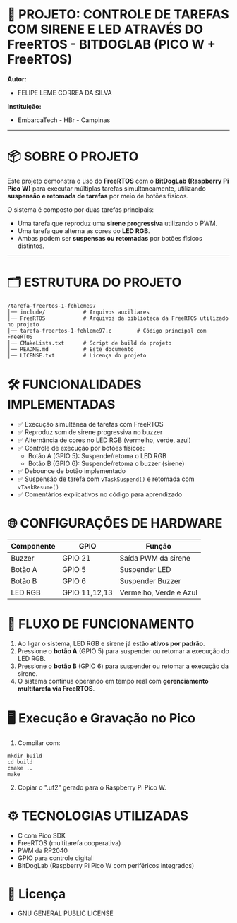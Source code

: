 # 🔔 PROJETO: CONTROLE DE TAREFAS COM SIRENE E LED ATRAVÉS DO FreeRTOS - BITDOGLAB (PICO W + FreeRTOS)

**Autor:**  
- FELIPE LEME CORREA DA SILVA

**Instituição:**  
- EmbarcaTech - HBr - Campinas

---

# 📦 SOBRE O PROJETO

Este projeto demonstra o uso do **FreeRTOS** com o **BitDogLab (Raspberry Pi Pico W)** para executar múltiplas tarefas simultaneamente, utilizando **suspensão e retomada de tarefas** por meio de botões físicos.

O sistema é composto por duas tarefas principais:

- Uma tarefa que reproduz uma **sirene progressiva** utilizando o PWM.
- Uma tarefa que alterna as cores do **LED RGB**.
- Ambas podem ser **suspensas ou retomadas** por botões físicos distintos.

---

# 🗂️ ESTRUTURA DO PROJETO

```
/tarefa-freertos-1-fehleme97
│── include/            # Arquivos auxiliares
│── FreeRTOS            # Arquivos da biblioteca da FreeRTOS utilizado no projeto
│── tarefa-freertos-1-fehleme97.c        # Código principal com FreeRTOS
│── CMakeLists.txt      # Script de build do projeto
│── README.md           # Este documento
│── LICENSE.txt         # Licença do projeto
```

# 🛠️ FUNCIONALIDADES IMPLEMENTADAS

- ✅ Execução simultânea de tarefas com FreeRTOS  
- ✅ Reproduz som de sirene progressiva no buzzer  
- ✅ Alternância de cores no LED RGB (vermelho, verde, azul)  
- ✅ Controle de execução por botões físicos:  
  - Botão A (GPIO 5): Suspende/retoma o LED RGB  
  - Botão B (GPIO 6): Suspende/retoma o buzzer (sirene)  
- ✅ Debounce de botão implementado  
- ✅ Suspensão de tarefa com `vTaskSuspend()` e retomada com `vTaskResume()`  
- ✅ Comentários explicativos no código para aprendizado    

# 🌐 CONFIGURAÇÕES DE HARDWARE

| Componente  | GPIO          | Função              |
|-------------|---------------|---------------------|
| Buzzer      | GPIO 21       | Saída PWM da sirene |
| Botão A     | GPIO 5        | Suspender LED       |
| Botão B     | GPIO 6        | Suspender Buzzer    |
| LED RGB     | GPIO 11,12,13 | Vermelho, Verde e Azul |

# 🔄 FLUXO DE FUNCIONAMENTO

1. Ao ligar o sistema, LED RGB e sirene já estão **ativos por padrão**.
2. Pressione o **botão A** (GPIO 5) para suspender ou retomar a execução do LED RGB.
3. Pressione o **botão B** (GPIO 6) para suspender ou retomar a execução da sirene.
4. O sistema continua operando em tempo real com **gerenciamento multitarefa via FreeRTOS**.

# 🖥️ Execução e Gravação no Pico

1. Compilar com:

```
mkdir build
cd build
cmake ..
make
``` 

2. Copiar o ".uf2" gerado para o Raspberry Pi Pico W.

# ⚙️ TECNOLOGIAS UTILIZADAS

- C com Pico SDK
- FreeRTOS (multitarefa cooperativa)
- PWM da RP2040
- GPIO para controle digital
- BitDogLab (Raspberry Pi Pico W com periféricos integrados)

# 📜 Licença

- GNU GENERAL PUBLIC LICENSE
